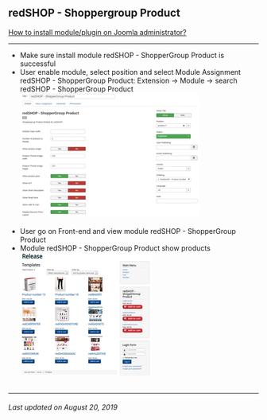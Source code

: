 ## redSHOP - Shoppergroup Product

[How to install module/plugin on Joomla administrator?](chapters/module-redshop/install-module-plugin.md)

<hr>

<ul>
<li>Make sure install module redSHOP - ShopperGroup Product is successful </li>

<li>User enable module, select position and select Module Assignment redSHOP - ShopperGroup Product: Extension → Module → search redSHOP - ShopperGroup Product </li>
<img src="./manual/en-US/chapters/module-redshop/img/img71.png" class="example"/><br><br>

<li>User go on Front-end and view module redSHOP - ShopperGroup Product</li>

<li>Module redSHOP - ShopperGroup Product show products  </li>
<img src="./manual/en-US/chapters/module-redshop/img/img72.png" class="example"/><br><br>
</ul>

<hr>

<h6>Last updated on August 20, 2019</h6>